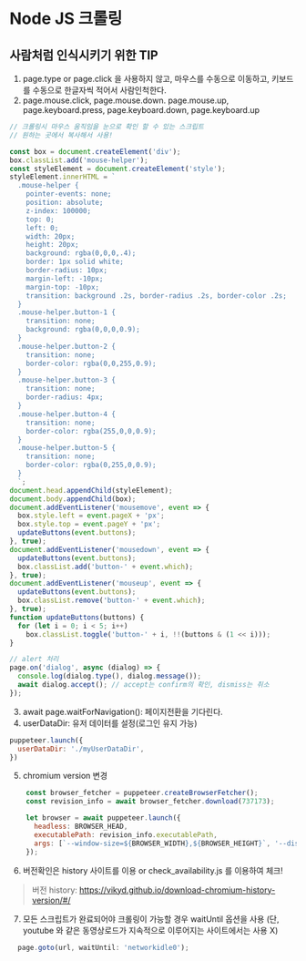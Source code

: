 # Node JS 크롤링

## 사람처럼 인식시키기 위한 TIP

1. page.type or page.click 을 사용하지 않고, 마우스를 수동으로 이동하고, 키보드를 수동으로 한글자씩 적어서 사람인척한다.
2. page.mouse.click, page.mouse.down. page.mouse.up, page.keyboard.press, page.keyboard.down, page.keyboard.up

```js
// 크롤링시 마우스 움직임을 눈으로 확인 할 수 있는 스크립트
// 원하는 곳에서 복사해서 사용!

const box = document.createElement('div');
box.classList.add('mouse-helper');
const styleElement = document.createElement('style');
styleElement.innerHTML = `
  .mouse-helper {
    pointer-events: none;
    position: absolute;
    z-index: 100000;
    top: 0;
    left: 0;
    width: 20px;
    height: 20px;
    background: rgba(0,0,0,.4);
    border: 1px solid white;
    border-radius: 10px;
    margin-left: -10px;
    margin-top: -10px;
    transition: background .2s, border-radius .2s, border-color .2s;
  }
  .mouse-helper.button-1 {
    transition: none;
    background: rgba(0,0,0,0.9);
  }
  .mouse-helper.button-2 {
    transition: none;
    border-color: rgba(0,0,255,0.9);
  }
  .mouse-helper.button-3 {
    transition: none;
    border-radius: 4px;
  }
  .mouse-helper.button-4 {
    transition: none;
    border-color: rgba(255,0,0,0.9);
  }
  .mouse-helper.button-5 {
    transition: none;
    border-color: rgba(0,255,0,0.9);
  }
  `;
document.head.appendChild(styleElement);
document.body.appendChild(box);
document.addEventListener('mousemove', event => {
  box.style.left = event.pageX + 'px';
  box.style.top = event.pageY + 'px';
  updateButtons(event.buttons);
}, true);
document.addEventListener('mousedown', event => {
  updateButtons(event.buttons);
  box.classList.add('button-' + event.which);
}, true);
document.addEventListener('mouseup', event => {
  updateButtons(event.buttons);
  box.classList.remove('button-' + event.which);
}, true);
function updateButtons(buttons) {
  for (let i = 0; i < 5; i++)
    box.classList.toggle('button-' + i, !!(buttons & (1 << i)));
}
```

```js
// alert 처리
page.on('dialog', async (dialog) => {
  console.log(dialog.type(), dialog.message());
  await dialog.accept(); // accept는 confirm의 확인, dismiss는 취소
});
```

3. await page.waitForNavigation(): 페이지전환을 기다린다.
4. userDataDir: 유저 데이터를 설정(로그인 유지 가능)

```js
puppeteer.launch({
  userDataDir: './myUserDataDir',
})
```

5. chromium version 변경

```js
    const browser_fetcher = puppeteer.createBrowserFetcher();
    const revision_info = await browser_fetcher.download(737173);

    let browser = await puppeteer.launch({
      headless: BROWSER_HEAD,
      executablePath: revision_info.executablePath,
      args: [`--window-size=${BROWSER_WIDTH},${BROWSER_HEIGHT}`, '--disable-notifications'],
    });
```

6. 버전확인은 history 사이트를 이용 or check_availability.js 를 이용하여 체크!
> 버전 history: https://vikyd.github.io/download-chromium-history-version/#/

7. 모든 스크립트가 완료되어야 크롤링이 가능할 경우 waitUntil 옵션을 사용 (단, youtube 와 같은 동영상로드가 지속적으로 이루어지는 사이트에서는 사용 X)
```js
  page.goto(url, waitUntil: 'networkidle0');
```
